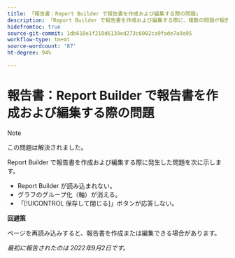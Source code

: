 ```yaml
---
title: 「報告書：Report Builder で報告書を作成および編集する際の問題」
description: 「Report Builder で報告書を作成および編集する際に、複数の問題が報告されました。」
hidefromtoc: true
source-git-commit: 1db610e1f210d6139ed273c6002ca9fade7a9a95
workflow-type: tm+mt
source-wordcount: '87'
ht-degree: 94%

---
```



# 報告書：Report Builder で報告書を作成および編集する際の問題

>[!NOTE]
>
>この問題は解決されました。


Report Builder で報告書を作成および編集する際に発生した問題を次に示します。

* Report Builder が読み込まれない。
* グラフのグループ化（軸）が消える。
* 「[!UICONTROL 保存して閉じる]」ボタンが応答しない。

**回避策**

ページを再読み込みすると、報告書を作成または編集できる場合があります。

_最初に報告されたのは 2022年9月2日です。_

